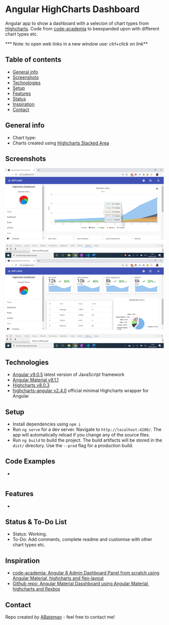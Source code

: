 # Angular HighCharts Dashboard

Angular app to show a dashboard with a selecion of chart types from [Highcharts](https://www.highcharts.com/). Code from [code-academia](https://www.youtube.com/channel/UCHDfCPdd_Q-OOcsujHB5-yA) to beexpanded upon with different chart types etc.

*** Note: to open web links in a new window use: _ctrl+click on link_**

## Table of contents

* [General info](#general-info)
* [Screenshots](#screenshots)
* [Technologies](#technologies)
* [Setup](#setup)
* [Features](#features)
* [Status](#status)
* [Inspiration](#inspiration)
* [Contact](#contact)

## General info

* Chart type: 
* Charts created using [Highcharts Stacked Area](https://www.highcharts.com/demo/area-stacked)

## Screenshots

![Example screenshot](./img/chart.png)
![Example screenshot](./img/pie.png)

## Technologies

* [Angular v9.0.5](https://angular.io/) latest version of JavaScript framework
* [Angular Material v9.1.1](https://material.angular.io/)
* [Highcharts v8.0.3](https://www.highcharts.com/)
* [highcharts-angular v2.4.0](https://github.com/highcharts/highcharts-angular) official minimal Highcharts wrapper for Angular

## Setup

* Install dependencies using `npm i`
* Run `ng serve` for a dev server. Navigate to `http://localhost:4200/`. The app will automatically reload if you change any of the source files.
* Run `ng build` to build the project. The build artifacts will be stored in the `dist/` directory. Use the `--prod` flag for a production build.

## Code Examples

* 

```typescript

```

## Features

* 

## Status & To-Do List

* Status: Working.
* To-Do: Add comments, complete readme and customise with other chart types etc.

## Inspiration

* [code-academia: Angular 8 Admin Dashboard Panel from scratch using Angular Material, highcharts and flex-layout](https://www.youtube.com/watch?v=FP7Hs8lTy1k&t=47s)
* [Github repo: Angular Material Dasshboard using Angular Material, highcharts and flexbox](https://github.com/bloodymind/angular-material-dashboard)

## Contact

Repo created by [ABateman](https://www.andrewbateman.org) - feel free to contact me!
